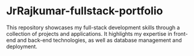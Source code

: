 # JrRajkumar-fullstack-portfolio
This repository showcases my full-stack development skills through a collection of projects and applications. It highlights my expertise in front-end and back-end technologies, as well as database management and deployment.
